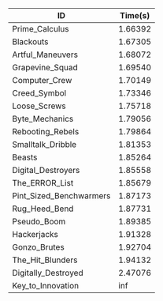|ID|Time(s)|
|-|-|
|Prime_Calculus|1.66392|
|Blackouts|1.67305|
|Artful_Maneuvers|1.68072|
|Grapevine_Squad|1.69540|
|Computer_Crew|1.70149|
|Creed_Symbol|1.73346|
|Loose_Screws|1.75718|
|Byte_Mechanics|1.79056|
|Rebooting_Rebels|1.79864|
|Smalltalk_Dribble|1.81353|
|Beasts|1.85264|
|Digital_Destroyers|1.85558|
|The_ERROR_List|1.85679|
|Pint_Sized_Benchwarmers|1.87173|
|Rug_Heed_Bend|1.87731|
|Pseudo_Boom|1.89385|
|Hackerjacks|1.91328|
|Gonzo_Brutes|1.92704|
|The_Hit_Blunders|1.94132|
|Digitally_Destroyed|2.47076|
|Key_to_Innovation|inf|
